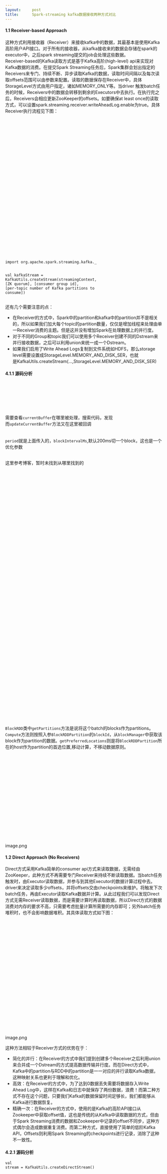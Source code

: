 ```yaml
---
layout:     post
title:      Spark-streaming kafka数据接收两种方式对比
---
```

<div id="article_content" class="article_content clearfix csdn-tracking-statistics" data-pid="blog" data-mod="popu_307" data-dsm="post">
								            <link rel="stylesheet" href="https://csdnimg.cn/release/phoenix/template/css/ck_htmledit_views-f76675cdea.css">
						<div class="htmledit_views" id="content_views">
                <div><h4>1.1 Receiver-based Approach</h4><p>这种方式利用接收器（Receiver）来接收kafka中的数据，其最基本是使用Kafka高阶用户API接口。对于所有的接收器，从kafka接收来的数据会存储在spark的executor中，之后spark streaming提交的job会处理这些数据。<br>Receiver-based的Kafka读取方式是基于Kafka高阶(high-level) api来实现对Kafka数据的消费。在提交Spark Streaming任务后，Spark集群会划出指定的Receivers来专门、持续不断、异步读取Kafka的数据，读取时间间隔以及每次读取offsets范围可以由参数来配置。读取的数据保存在Receiver中，具体StorageLevel方式由用户指定，诸如MEMORY_ONLY等。当driver 触发batch任务的时候，Receivers中的数据会转移到剩余的Executors中去执行。在执行完之后，Receivers会相应更新ZooKeeper的offsets。如要确保at least once的读取方式，可以设置spark.streaming.receiver.writeAheadLog.enable为true。具体Receiver执行流程见下图：</p><div class="image-package"><div class="image-container" style="max-width:542px;max-height:454px;"><div class="image-container-fill" style="padding-bottom:83.76%;"><img src="https://upload-images.jianshu.io/upload_images/2989357-7e80edb427d6964e.png?imageMogr2/auto-orient/strip%7CimageView2/2/w/542" alt=""></div><div class="image-view"><br></div></div></div><pre class="hljs scala"><code class="scala"><span class="hljs-keyword">import</span> org.apache.spark.streaming.kafka._

 <span class="hljs-keyword">val</span> kafkaStream = <span class="hljs-type">KafkaUtils</span>.createStream(streamingContext, 
     [<span class="hljs-type">ZK</span> quorum], [consumer group id], [per-topic number of <span class="hljs-type">Kafka</span> partitions to consume])
</code></pre><p>还有几个需要注意的点：</p><ul><li>在Receiver的方式中，Spark中的partition和kafka中的partition并不是相关的，所以如果我们加大每个topic的partition数量，仅仅是增加线程来处理由单一Receiver消费的主题。但是这并没有增加Spark在处理数据上的并行度。</li><li>对于不同的Group和topic我们可以使用多个Receiver创建不同的Dstream来并行接收数据，之后可以利用union来统一成一个Dstream。</li><li>如果我们启用了Write Ahead Logs复制到文件系统如HDFS，那么storage level需要设置成StorageLevel.MEMORY_AND_DISK_SER，也就<br>是KafkaUtils.createStream(...,StorageLevel.MEMORY_AND_DISK_SER)</li></ul><h4>4.1.1 源码分析</h4><div class="image-package"><div class="image-container" style="max-width:700px;max-height:161px;"><div class="image-view"><img src="//upload-images.jianshu.io/upload_images/2989357-c13f644e74dbdb16.png?imageMogr2/auto-orient/strip%7CimageView2/2/w/700" alt=""></div></div></div><div class="image-package"><div class="image-container" style="max-width:516px;max-height:87px;"><div class="image-view"><img src="//upload-images.jianshu.io/upload_images/2989357-912376a0b2dc1265.png?imageMogr2/auto-orient/strip%7CimageView2/2/w/516" alt=""></div></div><div class="image-caption"><br><img src="//upload-images.jianshu.io/upload_images/2989357-c79182541713a253.png?imageMogr2/auto-orient/strip%7CimageView2/2/w/631" alt=""></div></div><div class="image-package"><div class="image-container" style="max-width:478px;max-height:243px;"><div class="image-view"><img src="//upload-images.jianshu.io/upload_images/2989357-20d834dd452596db.png?imageMogr2/auto-orient/strip%7CimageView2/2/w/478" alt=""></div></div><div class="image-caption"><img src="//upload-images.jianshu.io/upload_images/2989357-51d822791e405f47.png?imageMogr2/auto-orient/strip%7CimageView2/2/w/700" alt=""></div></div><div class="image-package"><div class="image-container" style="max-width:519px;max-height:78px;"><div class="image-view"><img src="//upload-images.jianshu.io/upload_images/2989357-929b5706e80ea248.png?imageMogr2/auto-orient/strip%7CimageView2/2/w/519" alt=""></div></div><div class="image-caption"><br></div></div><div class="image-package"><div class="image-container" style="max-width:620px;max-height:72px;"><div class="image-view"><img src="//upload-images.jianshu.io/upload_images/2989357-ff060931c43721c8.png?imageMogr2/auto-orient/strip%7CimageView2/2/w/620" alt=""></div></div><div class="image-caption"><br></div></div><div class="image-package"><div class="image-container" style="max-width:700px;max-height:131px;"><div class="image-view"><img src="//upload-images.jianshu.io/upload_images/2989357-27a470e171bd4aa1.png?imageMogr2/auto-orient/strip%7CimageView2/2/w/700" alt=""></div></div></div><div class="image-package"><div class="image-container" style="max-width:645px;max-height:284px;"><div class="image-view"><img src="//upload-images.jianshu.io/upload_images/2989357-1b5d197e83fd398f.png?imageMogr2/auto-orient/strip%7CimageView2/2/w/645" alt=""></div></div><div class="image-caption"><br></div></div><div class="image-package"><div class="image-container" style="max-width:289px;max-height:84px;"><div class="image-view"><img src="//upload-images.jianshu.io/upload_images/2989357-c81f26fcf6826483.png?imageMogr2/auto-orient/strip%7CimageView2/2/w/289" alt=""></div></div><div class="image-caption"><br></div></div><div class="image-package"><div class="image-container" style="max-width:548px;max-height:96px;"><div class="image-view"><img src="//upload-images.jianshu.io/upload_images/2989357-8b39f4b88367eb9f.png?imageMogr2/auto-orient/strip%7CimageView2/2/w/548" alt=""></div></div><div class="image-caption"><br></div></div><div class="image-package"><div class="image-container" style="max-width:700px;max-height:294px;"><div class="image-view"><img src="//upload-images.jianshu.io/upload_images/2989357-544e3a491ab0b8e1.png?imageMogr2/auto-orient/strip%7CimageView2/2/w/700" alt=""></div></div></div>需要查看<code>currentBuffer</code>在哪里被处理，搜索代码，发现<div class="image-package"><div class="image-container" style="max-width:612px;max-height:408px;"><div class="image-view"><img src="//upload-images.jianshu.io/upload_images/2989357-15eaad73bc8fc608.png?imageMogr2/auto-orient/strip%7CimageView2/2/w/612" alt=""></div></div><div class="image-caption">而<code>updateCurrentBuffer</code>方法又在这里被回调</div></div><div class="image-package"><div class="image-container" style="max-width:700px;max-height:385px;"><div class="image-view"><img src="//upload-images.jianshu.io/upload_images/2989357-0a60851b9c318e08.png?imageMogr2/auto-orient/strip%7CimageView2/2/w/700" alt=""></div></div></div><div class="image-package"><div class="image-container" style="max-width:700px;max-height:32px;"><div class="image-view"><img src="//upload-images.jianshu.io/upload_images/2989357-883c0cbf1853be05.png?imageMogr2/auto-orient/strip%7CimageView2/2/w/700" alt=""></div></div><div class="image-caption"><br></div></div><div class="image-package"><div class="image-container" style="max-width:522px;max-height:87px;"><div class="image-view"><img src="//upload-images.jianshu.io/upload_images/2989357-7bf06560508ee41e.png?imageMogr2/auto-orient/strip%7CimageView2/2/w/522" alt=""></div></div><div class="image-caption"><br></div></div><div class="image-package"><div class="image-container" style="max-width:448px;max-height:199px;"><div class="image-view"><img src="//upload-images.jianshu.io/upload_images/2989357-7ef6a0abe4832c10.png?imageMogr2/auto-orient/strip%7CimageView2/2/w/448" alt=""></div></div></div><code>period</code>就是上面传入的，<code>blockIntervalMs</code>,默认200ms切一个block，这也是一个优化参数<div class="image-package"><div class="image-container" style="max-width:534px;max-height:128px;"><div class="image-view"><img src="//upload-images.jianshu.io/upload_images/2989357-ea050885284a8cd4.png?imageMogr2/auto-orient/strip%7CimageView2/2/w/534" alt=""></div></div><div class="image-caption"><br></div></div><div class="image-package"><div class="image-container" style="max-width:663px;max-height:404px;"><div class="image-view"><img src="//upload-images.jianshu.io/upload_images/2989357-0ab6b3a36d50d794.png?imageMogr2/auto-orient/strip%7CimageView2/2/w/663" alt=""></div></div></div><p>这里参考博客，暂时未找到从哪里找到的</p><div class="image-package"><div class="image-container" style="max-width:334px;max-height:251px;"><div class="image-view"><img src="//upload-images.jianshu.io/upload_images/2989357-6a88dda5b7db4804.png?imageMogr2/auto-orient/strip%7CimageView2/2/w/334" alt=""></div></div><div class="image-caption"><br></div></div><div class="image-package"><div class="image-container" style="max-width:700px;max-height:468px;"><div class="image-container-fill" style="padding-bottom:60.150000000000006%;"><img src="//upload-images.jianshu.io/upload_images/2989357-dfd216a6b6b7b46e.png?imageMogr2/auto-orient/strip%7CimageView2/2/w/700" alt=""></div></div></div><br><div class="image-package"><div class="image-container" style="max-width:700px;max-height:663px;"><div class="image-container-fill" style="padding-bottom:94.72%;"><img src="//upload-images.jianshu.io/upload_images/2989357-3c04e3aacccb516e.png?imageMogr2/auto-orient/strip%7CimageView2/2/w/700" alt=""></div></div><div class="image-caption"><code>BlockRDD</code>类中<code>getPartitions</code>方法是说将这个batch的blocks作为partitions。<code>Compute</code>方法则按照入参<code>BlockRDDPartition</code>的<code>blockId</code>，从<code>blockManager</code>中获取该block作为partition的数据。<code>getPreferredLocations</code>则是将<code>BlockRDDPartition</code>所在的host作为partition的首选位置,移动计算，不移动数据原则。</div></div><p></p><div class="image-package"><div class="image-container" style="max-width:696px;max-height:393px;"><div class="image-container-fill" style="padding-bottom:56.47%;"><img src="//upload-images.jianshu.io/upload_images/2989357-a71f2ef7b73dc9da.png?imageMogr2/auto-orient/strip%7CimageView2/2/w/696" alt=""></div></div><div class="image-caption">image.png</div></div><h4>1.2 Direct  Approach (No Receivers)</h4><p>Direct方式采用Kafka简单的consumer api方式来读取数据，无需经由ZooKeeper，此种方式不再需要专门Receiver来持续不断读取数据。当batch任务触发时，由Executor读取数据，并参与到其他Executor的数据计算过程中去。driver来决定读取多少offsets，并将offsets交由checkpoints来维护。将触发下次batch任务，再由Executor读取Kafka数据并计算。从此过程我们可以发现Direct方式无需Receiver读取数据，而是需要计算时再读取数据，所以Direct方式的数据消费对内存的要求不高，只需要考虑批量计算所需要的内存即可；另外batch任务堆积时，也不会影响数据堆积。其具体读取方式如下图：</p><br><div class="image-package"><div class="image-container" style="max-width:530px;max-height:369px;"><div class="image-container-fill" style="padding-bottom:69.62%;"><img src="//upload-images.jianshu.io/upload_images/2989357-b2062e1781497ff2.png?imageMogr2/auto-orient/strip%7CimageView2/2/w/530" alt=""></div></div><div class="image-caption">image.png</div></div><p>这种方法相较于Receiver方式的优势在于：</p><ul><li>简化的并行：在Receiver的方式中我们提到创建多个Receiver之后利用union来合并成一个Dstream的方式提高数据传输并行度。而在Direct方式中，Kafka中的partition与RDD中的partition是一一对应的并行读取Kafka数据，这种映射关系也更利于理解和优化。</li><li>高效：在Receiver的方式中，为了达到0数据丢失需要将数据存入Write Ahead Log中，这样在Kafka和日志中就保存了两份数据，浪费！而第二种方式不存在这个问题，只要我们Kafka的数据保留时间足够长，我们都能够从Kafka进行数据恢复。</li><li>精确一次：在Receiver的方式中，使用的是Kafka的高阶API接口从Zookeeper中获取offset值，这也是传统的从Kafka中读取数据的方式，但由于Spark Streaming消费的数据和Zookeeper中记录的offset不同步，这种方式偶尔会造成数据重复消费。而第二种方式，直接使用了简单的低阶Kafka API，Offsets则利用Spark Streaming的checkpoints进行记录，消除了这种不一致性。</li></ul><h4>4.2.1 源码分析</h4><pre class="hljs scala"><code class="scala"><span class="hljs-keyword">val</span> stream = <span class="hljs-type">KafkaUtils</span>.createDirectStream()
</code></pre><div class="image-package"><div class="image-container" style="max-width:700px;max-height:465px;"><div class="image-container-fill" style="padding-bottom:64.05%;"><img src="//upload-images.jianshu.io/upload_images/2989357-350ccfc0526e6701.png?imageMogr2/auto-orient/strip%7CimageView2/2/w/700" alt=""></div></div><div class="image-caption">image.png</div></div><br><p>这里两个优化参数：</p><pre class="hljs bash"><code class="bash"> val refreshLeaderBackoffMs = props.getInt(<span class="hljs-string">"refresh.leader.backoff.ms"</span>, RefreshMetadataBackoffMs)
 val maxRetries = context.sparkContext.getConf.getInt(<span class="hljs-string">"spark.streaming.kafka.maxRetries"</span>, 1)</code></pre><p><img src="//upload-images.jianshu.io/upload_images/2989357-1bb2c45b4e69a2ef.png?imageMogr2/auto-orient/strip%7CimageView2/2/w/700" alt=""></p><div class="image-package"><div class="image-caption"><img src="//upload-images.jianshu.io/upload_images/2989357-66aed59a9b59ba5a.png?imageMogr2/auto-orient/strip%7CimageView2/2/w/700" alt=""></div></div><div class="image-package"><div class="image-container" style="max-width:700px;max-height:383px;"><div class="image-view"><img src="//upload-images.jianshu.io/upload_images/2989357-887549fce09af79f.png?imageMogr2/auto-orient/strip%7CimageView2/2/w/700" alt=""></div></div><div class="image-caption"><span style="background-color:rgb(249,242,244);color:rgb(199,37,78);font-family:Consolas, Inconsolata, Courier, monospace;font-size:12px;">优化参数 "spark.streaming.kafka.maxRatePerPartition"</span></div></div><div class="image-package"><div class="image-container" style="max-width:671px;max-height:47px;"><div class="image-view"><img src="//upload-images.jianshu.io/upload_images/2989357-41d64c3c30b33c95.png?imageMogr2/auto-orient/strip%7CimageView2/2/w/671" alt=""></div></div><div class="image-caption"><img src="//upload-images.jianshu.io/upload_images/2989357-b7f447d1c73fa4a9.png?imageMogr2/auto-orient/strip%7CimageView2/2/w/700" alt=""></div></div>在getPartitions方法中可以看到，KafkaRDD的partition个数就是topic的partition个数之和。<br><div class="image-package"><div class="image-container" style="max-width:700px;max-height:122px;"><div class="image-container-fill" style="padding-bottom:16.07%;"><img src="//upload-images.jianshu.io/upload_images/2989357-5f5ac180b83f830e.png?imageMogr2/auto-orient/strip%7CimageView2/2/w/700" alt=""></div></div><div class="image-caption">compute方法是RDD用来构建一个partition的数据的。</div></div><div class="image-package"><div class="image-container" style="max-width:688px;max-height:198px;"><div class="image-container-fill" style="padding-bottom:28.78%;"><img src="//upload-images.jianshu.io/upload_images/2989357-d356496270127f50.png?imageMogr2/auto-orient/strip%7CimageView2/2/w/688" alt=""></div></div><div class="image-caption"><br><img src="//upload-images.jianshu.io/upload_images/2989357-52e794b2a84a25fc.png?imageMogr2/auto-orient/strip%7CimageView2/2/w/700" alt=""></div></div><div class="image-package"><div class="image-container" style="max-width:700px;max-height:216px;"><div class="image-view"><img src="//upload-images.jianshu.io/upload_images/2989357-4a8013f38d3f6065.png?imageMogr2/auto-orient/strip%7CimageView2/2/w/700" alt=""></div></div><div class="image-caption"><br></div></div><div class="image-package"><div class="image-container" style="max-width:700px;max-height:281px;"><div class="image-view"><img src="//upload-images.jianshu.io/upload_images/2989357-c4077952422d5dc9.png?imageMogr2/auto-orient/strip%7CimageView2/2/w/700" alt=""></div></div><div class="image-caption"><br></div></div></div>作者：LancerLin_LX<br>链接：https://www.jianshu.com/p/d031132d131c<br>來源：简书<br>著作权归作者所有。商业转载请联系作者获得授权，非商业转载请注明出处。            </div>
                </div>